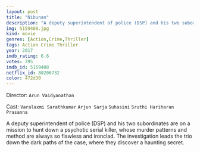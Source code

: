 ```yaml
---
layout: post
title: "Nibunan"
description: "A deputy superintendent of police (DSP) and his two subordinates are on a mission to hunt down a psychotic serial killer, whose murder patterns and method are always so flawless and ironclad. The investigation leads the trio down the dark paths of the case, where they discover a haunting secret..."
img: 5159408.jpg
kind: movie
genres: [Action,Crime,Thriller]
tags: Action Crime Thriller 
year: 2017
imdb_rating: 6.6
votes: 795
imdb_id: 5159408
netflix_id: 80206732
color: 472d30
---
```

Director: `Arun Vaidyanathan`  

Cast: `Varalaxmi Sarathkumar` `Arjun Sarja` `Suhasini` `Sruthi Hariharan` `Prasanna` 

A deputy superintendent of police (DSP) and his two subordinates are on a mission to hunt down a psychotic serial killer, whose murder patterns and method are always so flawless and ironclad. The investigation leads the trio down the dark paths of the case, where they discover a haunting secret.